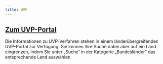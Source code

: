 ```yaml
---
title: UVP
---
```

<div class="teaser-data search">
    <div class="data">
        <a href="/" title="Zum UVP-Portal">
            <h2 class="header">Zum UVP-Portal</h2>
        </a>
        <p>
            Die Informationen zu UVP-Verfahren stehen in einem länderübergreifenden UVP-Portal zur Verfügung. Sie können Ihre Suche dabei aber auf ein Land eingrenzen, indem Sie unter „Suche“ in der Kategorie „Bundesländer“ das entsprechende Land auswählen.
        </p>
        <a href="/" title="Zum UVP-Portal">
            <span class="ic-ic-arrow arrow"></span>
        </a>
   </div>
</div>